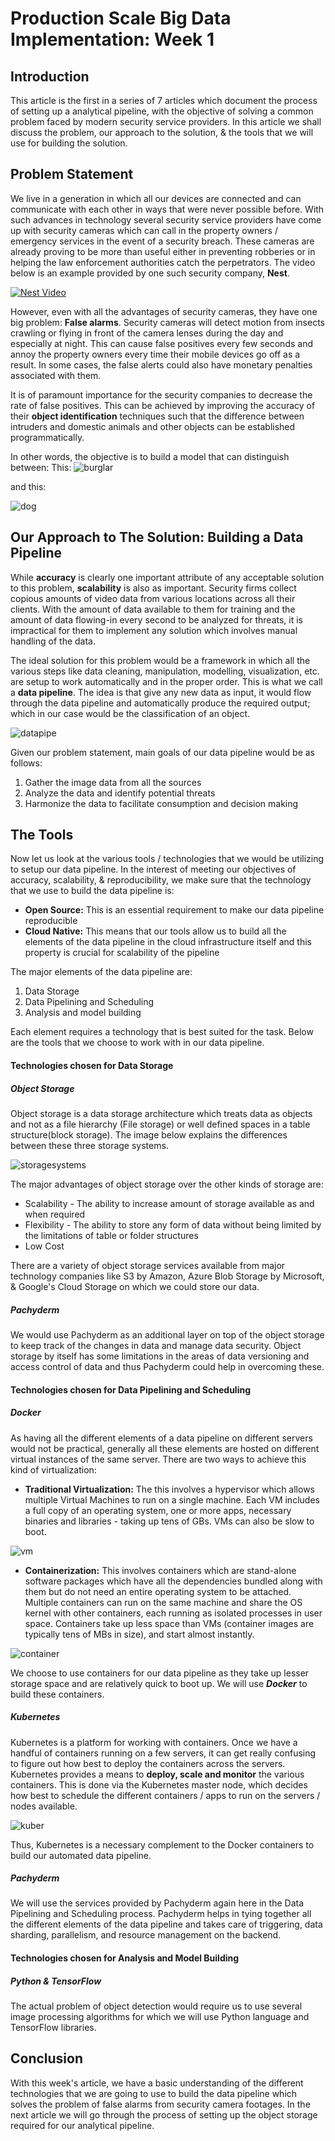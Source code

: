 # Production Scale Big Data Implementation: Week 1
## Introduction
This article is the first in a series of 7 articles which document the process of setting up a analytical pipeline, with the objective of solving a common problem faced by modern security service providers. In this article we shall discuss the problem, our approach to the solution, & the tools that we will use for building the solution.

## Problem Statement
We live in a generation in which all our devices are connected and can communicate with each other in ways that were never possible before. With such advances in technology several security service providers have come up with security cameras which can call in the property owners / emergency services in the event of a security breach. These cameras are already proving to be more than useful either in preventing robberies or in helping the law enforcement authorities catch the perpetrators. The video below is an example provided by one such security company, **Nest**.

[![Nest Video](https://img.youtube.com/vi/CVnU1nowH0I/0.jpg)](https://www.youtube.com/watch?v=CVnU1nowH0I)

However, even with all the advantages of security cameras, they have one big problem: **False alarms**. Security cameras will detect motion from insects crawling or flying in front of the camera lenses during the day and especially at night. This can cause false positives every few seconds and annoy the property owners every time their mobile devices go off as a result. In some cases, the false alerts could also have monetary penalties associated with them.

It is of paramount importance for the security companies to decrease the rate of false positives. This can be achieved by improving the accuracy of their **object identification** techniques such that the difference between intruders and domestic animals and other objects can be established programmatically. 

In other words, the objective is to build a model that can distinguish between:
This:
![burglar](https://cdn.agriland.ie/uploads/2015/11/breaking-and-entering-425x235.jpg)

and this:

![dog](https://us.123rf.com/450wm/thesupe87/thesupe870805/thesupe87080500115/3098389-ritratto-di-un-giovane-tri-color-beagle-cucciolo.jpg?ver=6)

## Our Approach to The Solution: Building a Data Pipeline
While **accuracy** is clearly one important attribute of any acceptable solution to this problem, **scalability** is also as important. Security firms collect copious amounts of video data from various locations across all their clients. With the amount of data available to them for training and the amount of data flowing-in every second to be analyzed for threats, it is impractical for them to implement any solution which involves manual handling of the data. 

The ideal solution for this problem would be a framework in which all the various steps like data cleaning, manipulation, modelling, visualization, etc. are setup to work automatically and in the proper order. This is what we call a **data pipeline**. The idea is that give any new data as input, it would flow through the data pipeline and automatically produce the required output; which in our case would be the classification of an object.

![datapipe](https://cdn-images-1.medium.com/max/1600/1*8-NNHZhRVb5EPHK5iin92Q.png)

Given our problem statement, main goals of our data pipeline would be as follows:
1. Gather the image data from all the sources
2. Analyze the data and identify potential threats
3. Harmonize the data to facilitate consumption and decision making

## The Tools
Now let us look at the various tools / technologies that we would be utilizing to setup our data pipeline. In the interest of meeting our objectives of accuracy, scalability, & reproducibility, we make sure that the technology that we use to build the data pipeline is:

- **Open Source:** This is an essential requirement to make our data pipeline reproducible
- **Cloud Native:** This means that our tools allow us to build all the elements of the data pipeline in the cloud infrastructure itself and this property is crucial for scalability of the pipeline

The major elements of the data pipeline are:
1. Data Storage
2. Data Pipelining and Scheduling
3. Analysis and model building

Each element requires a technology that is best suited for the task. Below are the tools that we choose to work with in our data pipeline.

#### Technologies chosen for Data Storage
##### Object Storage
Object storage is a data storage architecture which treats data as objects and not as a file hierarchy (File storage) or well defined spaces in a table structure(block storage). The image below explains the differences between these three storage systems.

![storagesystems](https://www.emc.com/content/dam/uwaem/production-design-assets/en/sdsaemmodule/images/ecs-object-storage-the-3-pillars-of-modern-enterprise-data-storage.gif)

The major advantages of object storage over the other kinds of storage are:
- Scalability - The ability to increase amount of storage available as and when required
- Flexibility - The ability to store any form of data without being limited by the limitations of table or folder structures
- Low Cost

There are a variety of object storage services available from major technology companies like S3 by Amazon, Azure Blob Storage by Microsoft, & Google's Cloud Storage on which we could store our data. 

##### Pachyderm
We would use Pachyderm as an additional layer on top of the object storage to keep track of the changes in data and manage data security. Object storage by itself has some limitations in the areas of data versioning and access control of data and thus Pachyderm could help in overcoming these.

#### Technologies chosen for Data Pipelining and Scheduling
##### Docker
As having all the different elements of a data pipeline on different servers would not be practical, generally all these elements are hosted on different virtual instances of the same server. There are two ways to achieve this kind of virtualization:
- **Traditional Virtualization:** The this involves a  hypervisor which allows multiple Virtual Machines to run on a single machine. Each VM includes a full copy of an operating system, one or more apps, necessary binaries and libraries - taking up tens of GBs. VMs can also be slow to boot.

![vm](https://blogtechniquealtimate.files.wordpress.com/2017/04/photo4.png?w=300&h=270)

- **Containerization:** This involves containers which are stand-alone software packages which have all the dependencies bundled along with them but do not need an entire operating system to be attached. Multiple containers can run on the same machine and share the OS kernel with other containers, each running as isolated processes in user space. Containers take up less space than VMs (container images are typically tens of MBs in size), and start almost instantly. 

![container](https://bluesentryit.com/wp-content/uploads/docker-example-left.png)

We choose to use containers for our data pipeline as they take up lesser storage space and are relatively quick to boot up. We will use ***Docker*** to build these containers.

##### Kubernetes

Kubernetes is a platform for working with containers. Once we have a handful of containers running on a few servers, it can get really confusing to figure out how best to deploy the containers across the servers. Kubernetes provides a means to **deploy, scale and monitor** the various containers. This is done via the Kubernetes master node, which decides how best to schedule the different containers / apps to run on the servers / nodes available.

![kuber](http://cimage.tianjimedia.com/uploadImages/2015/210/R1XNZ9Y14CG0.jpg)

Thus, Kubernetes is a necessary complement to the Docker containers to build our automated data pipeline.

##### Pachyderm
We will use the services provided by Pachyderm again here in the Data Pipelining and Scheduling process. Pachyderm helps in tying together all the different elements of the data pipeline and takes care of triggering, data sharding, parallelism, and resource management on the backend.

#### Technologies chosen for Analysis and Model Building

##### Python & TensorFlow

The actual problem of object detection would require us to use several image processing algorithms for which we will use Python language and TensorFlow libraries.

## Conclusion
With this week's article, we have a basic understanding of the different technologies that we are going to use to build the data pipeline which solves the problem of false alarms from security camera footages. In the next article we will go through the process of setting up the object storage required for our analytical pipeline.
